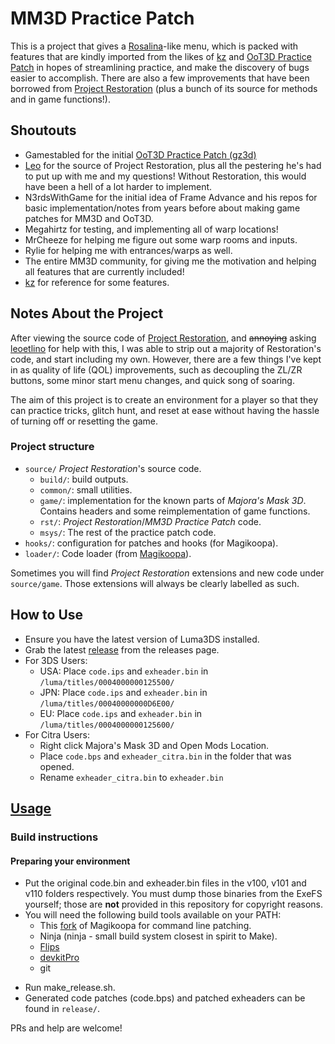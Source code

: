 # MM3D Practice Patch

This is a project that gives a [Rosalina](https://github.com/LumaTeam/Luma3DS)-like menu, which is packed with features that are kindly imported from the likes of [kz](https://github.com/krimtonz/kz) and [OoT3D Practice Patch](https://github.com/gamestabled/oot3d_practice_menu) in hopes of streamlining practice, and make the discovery of bugs easier to accomplish. There are also a few improvements that have been borrowed from [Project Restoration](https://github.com/leoetlino/project-restoration) (plus a bunch of its source for methods and in game functions!).

## Shoutouts
 - Gamestabled for the initial [OoT3D Practice Patch (gz3d)](https://github.com/gamestabled/oot3d_practice)
 - [Leo](https://github.com/leoetlino) for the source of Project Restoration, plus all the pestering he's had to put up with me and my questions! Without Restoration, this would have been a hell of a lot harder to implement.
 - N3rdsWithGame for the initial idea of Frame Advance and his repos for basic implementation/notes from years before about making game patches for MM3D and OoT3D.
 - Megahirtz for testing, and implementing all of warp locations!
 - MrCheeze for helping me figure out some warp rooms and inputs.
 - Rylie for helping me with entrances/warps as well.
 - The entire MM3D community, for giving me the motivation and helping all features that are currently included!
 - [kz](https://github.com/krimtonz/kz) for reference for some features.


## Notes About the Project

After viewing the source code of [Project Restoration](https://github.com/leoetlino/project-restoration), and ~~annoying~~ asking [leoetlino](https://github.com/leoetlino) for help with this, I was able to strip out a majority of Restoration's code, and start including my own. However, there are a few things I've kept in as quality of life (QOL) improvements, such as decoupling the ZL/ZR buttons, some minor start menu changes, and quick song of soaring.

The aim of this project is to create an environment for a player so that they can practice tricks, glitch hunt, and reset at ease without having the hassle of turning off or resetting the game.

### Project structure

* `source/` *Project Restoration*'s source code.
  * `build/`: build outputs.
  * `common/`: small utilities.
  * `game/`: implementation for the known parts of *Majora's Mask 3D*. Contains headers and some reimplementation of game functions.
  * `rst/`: *Project Restoration*/*MM3D Practice Patch* code.
  * `msys/`: The rest of the practice patch code.
* `hooks/`: configuration for patches and hooks (for Magikoopa).
* `loader/`: Code loader (from [Magikoopa](https://github.com/RicBent/Magikoopa)).

Sometimes you will find *Project Restoration* extensions and new code under `source/game`. Those extensions will always be clearly labelled as such.

## How to Use
- Ensure you have the latest version of Luma3DS installed.
- Grab the latest [release](https://github.com/PhlexPlexico/mm3d-practice-tools/releases) from the releases page.
- For 3DS Users:
  - USA: Place `code.ips` and `exheader.bin` in `/luma/titles/0004000000125500/`
  - JPN: Place `code.ips` and `exheader.bin` in `/luma/titles/00040000000D6E00/`
  - EU: Place `code.ips` and `exheader.bin` in `/luma/titles/0004000000125600/`
- For Citra Users:
  - Right click Majora's Mask 3D and Open Mods Location. 
  - Place `code.bps` and `exheader_citra.bin` in the folder that was opened.
  - Rename `exheader_citra.bin` to `exheader.bin`

## [Usage](./USAGE.md)

### Build instructions
#### Preparing your environment
- Put the original code.bin and exheader.bin files in the v100, v101 and v110 folders respectively. You must dump those binaries from the ExeFS yourself; those are **not** provided in this repository for copyright reasons.
- You will need the following build tools available on your PATH:
  - This [fork](https://github.com/leoetlino/Magikoopa) of Magikoopa for command line patching.
  - Ninja (ninja - small build system closest in spirit to Make).
  - [Flips](https://github.com/Alcaro/Flips)
  - [devkitPro](https://devkitpro.org/wiki/Getting_Started)
  - git
* Run make_release.sh.
* Generated code patches (code.bps) and patched exheaders can be found in `release/`.

PRs and help are welcome!
